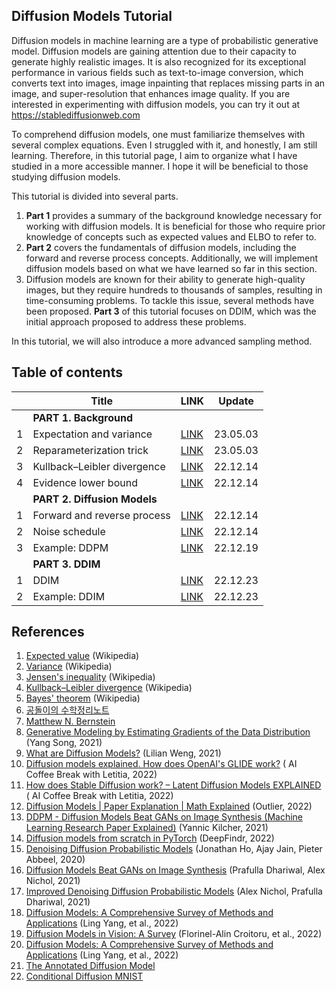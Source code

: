## Diffusion Models Tutorial
Diffusion models in machine learning are a type of probabilistic generative model. Diffusion models are gaining attention due to their capacity to generate highly realistic images. It is also recognized for its exceptional performance in various fields such as text-to-image conversion, which converts text into images, image inpainting that replaces missing parts in an image, and super-resolution that enhances image quality. If you are interested in experimenting with diffusion models, you can try it out at https://stablediffusionweb.com

To comprehend diffusion models, one must familiarize themselves with several complex equations. Even I struggled with it, and honestly, I am still learning. Therefore, in this tutorial page, I aim to organize what I have studied in a more accessible manner. I hope it will be beneficial to those studying diffusion models.

This tutorial is divided into several parts. 
1. **Part 1** provides a summary of the background knowledge necessary for working with diffusion models. It is beneficial for those who require prior knowledge of concepts such as expected values and ELBO to refer to.
2. **Part 2** covers the fundamentals of diffusion models, including the forward and reverse process concepts. Additionally, we will implement diffusion models based on what we have learned so far in this section.
3. Diffusion models are known for their ability to generate high-quality images, but they require hundreds to thousands of samples, resulting in time-consuming problems. To tackle this issue, several methods have been proposed. **Part 3** of this tutorial focuses on DDIM, which was the initial approach proposed to address these problems.

In this tutorial, we will also introduce a more advanced sampling method.

## Table of contents
||Title|LINK|Update|
|---|---|---|---|
||**PART 1. Background**|
|1|Expectation and variance|[LINK](https://nbviewer.org/github/phykn/diffusion_models_tutorial/blob/main/notebooks/expectation_and_variance.ipynb)|23.05.03|
|2|Reparameterization trick|[LINK](https://nbviewer.org/github/phykn/diffusion_models_tutorial/blob/main/notebooks/reparameterization_trick.ipynb)|23.05.03|
|3|Kullback–Leibler divergence|[LINK](https://nbviewer.org/github/phykn/diffusion_models_tutorial/blob/main/notebooks/03_kl_divergence.ipynb)|22.12.14|
|4|Evidence lower bound|[LINK](https://nbviewer.org/github/phykn/diffusion_models_tutorial/blob/main/notebooks/04_elbo.ipynb)|22.12.14|
||**PART 2. Diffusion Models**|
|1|Forward and reverse process|[LINK](https://nbviewer.org/github/phykn/diffusion_models_tutorial/blob/main/notebooks/05_forward_and_reverse.ipynb)|22.12.14|
|2|Noise schedule|[LINK](https://nbviewer.org/github/phykn/diffusion_models_tutorial/blob/main/notebooks/06_noise_schedule.ipynb)|22.12.14|
|3|Example: DDPM|[LINK](https://github.com/phykn/diffusion_models_tutorial/tree/main/01_example/ddpm)|22.12.19|
||**PART 3. DDIM**|
|1|DDIM|[LINK](https://nbviewer.org/github/phykn/diffusion_models_tutorial/blob/main/notebooks/07_ddim.ipynb)|22.12.23|
|2|Example: DDIM|[LINK](https://github.com/phykn/diffusion_models_tutorial/tree/main/01_example/ddim)|22.12.23|

## References
1. [Expected value](https://en.wikipedia.org/wiki/Expected_value) (Wikipedia)
1. [Variance](https://en.wikipedia.org/wiki/Variance) (Wikipedia)
1. [Jensen's inequality](https://en.wikipedia.org/wiki/Jensen%27s_inequality) (Wikipedia)
1. [Kullback–Leibler divergence](https://en.wikipedia.org/wiki/Kullback%E2%80%93Leibler_divergence) (Wikipedia)
1. [Bayes' theorem](https://en.wikipedia.org/wiki/Bayes%27_theorem) (Wikipedia)
1. [공돌이의 수학정리노트](https://angeloyeo.github.io)
1. [Matthew N. Bernstein](https://mbernste.github.io)
1. [Generative Modeling by Estimating Gradients of the Data Distribution](https://yang-song.net/blog/2021/score) (Yang Song, 2021)
1. [What are Diffusion Models?](https://lilianweng.github.io/posts/2021-07-11-diffusion-models) (Lilian Weng, 2021)
1. [Diffusion models explained. How does OpenAI's GLIDE work?](https://youtu.be/344w5h24-h8) (
AI Coffee Break with Letitia, 2022)
1. [How does Stable Diffusion work? – Latent Diffusion Models EXPLAINED](https://youtu.be/J87hffSMB60) (
AI Coffee Break with Letitia, 2022)
1. [Diffusion Models | Paper Explanation | Math Explained](https://youtu.be/HoKDTa5jHvg) (Outlier, 2022)
1. [DDPM - Diffusion Models Beat GANs on Image Synthesis (Machine Learning Research Paper Explained)](https://youtu.be/W-O7AZNzbzQ) (Yannic Kilcher, 2021)
1. [Diffusion models from scratch in PyTorch](https://youtu.be/a4Yfz2FxXiY) (DeepFindr, 2022)
1. [Denoising Diffusion Probabilistic Models](https://arxiv.org/abs/2006.11239) (Jonathan Ho, Ajay Jain, Pieter Abbeel, 2020)
1. [Diffusion Models Beat GANs on Image Synthesis](https://arxiv.org/abs/2105.05233) (Prafulla Dhariwal, Alex Nichol, 2021)
1. [Improved Denoising Diffusion Probabilistic Models](https://arxiv.org/abs/2102.09672) (Alex Nichol, Prafulla Dhariwal, 2021)
1. [Diffusion Models: A Comprehensive Survey of Methods and Applications](https://arxiv.org/abs/2209.00796) (Ling Yang, et al., 2022)
1. [Diffusion Models in Vision: A Survey](https://arxiv.org/abs/2209.04747) (Florinel-Alin Croitoru, et al., 2022)
1. [Diffusion Models: A Comprehensive Survey of Methods and Applications](https://arxiv.org/abs/2209.00796) (Ling Yang, et al., 2022)
1. [The Annotated Diffusion Model](https://huggingface.co/blog/annotated-diffusion)
1. [Conditional Diffusion MNIST](https://github.com/TeaPearce/Conditional_Diffusion_MNIST)